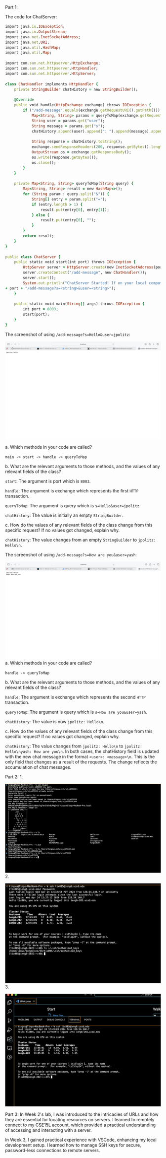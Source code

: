 Part 1: 

The code for ChatServer:
```ruby
import java.io.IOException;
import java.io.OutputStream;
import java.net.InetSocketAddress;
import java.net.URI;
import java.util.HashMap;
import java.util.Map;

import com.sun.net.httpserver.HttpExchange;
import com.sun.net.httpserver.HttpHandler;
import com.sun.net.httpserver.HttpServer;

class ChatHandler implements HttpHandler {
    private StringBuilder chatHistory = new StringBuilder();

    @Override
    public void handle(HttpExchange exchange) throws IOException {
        if ("/add-message".equals(exchange.getRequestURI().getPath())) {
            Map<String, String> params = queryToMap(exchange.getRequestURI().getQuery());
            String user = params.get("user");
            String message = params.get("s");
            chatHistory.append(user).append(": ").append(message).append("\n");

            String response = chatHistory.toString();
            exchange.sendResponseHeaders(200, response.getBytes().length);
            OutputStream os = exchange.getResponseBody();
            os.write(response.getBytes());
            os.close();
        }
    }

    private Map<String, String> queryToMap(String query) {
        Map<String, String> result = new HashMap<>();
        for (String param : query.split("&")) {
            String[] entry = param.split("=");
            if (entry.length > 1) {
                result.put(entry[0], entry[1]);
            } else {
                result.put(entry[0], "");
            }
        }
        return result;
    }
}

public class ChatServer {
    public static void start(int port) throws IOException {
        HttpServer server = HttpServer.create(new InetSocketAddress(port), 0);
        server.createContext("/add-message", new ChatHandler());
        server.start();
        System.out.println("ChatServer Started! If on your local computer, visit http://localhost:"
+ port + "/add-message?s=<string>&user=<string>");
    }

    public static void main(String[] args) throws IOException {
        int port = 8003; 
        start(port);
    }
}


```

The screenshot of using `/add-message?s=Hello&user=jpolitz`:

![Image](lab2-p1.jpg)

a. Which methods in your code are called?

`main -> start -> handle -> queryToMap`

b. What are the relevant arguments to those methods, and the values of any relevant fields of the class?

`start`: The argument is port which is `8003`.

`handle`: The argument is exchange which represents the first `HTTP` transaction.

`queryToMap`: The argument is query which is `s=Hello&user=jpolitz`.

`chatHistory`: The value is initially an empty `StringBuilder`.

c. How do the values of any relevant fields of the class change from this specific request? If no values got changed, explain why.

`chatHistory`: The value changes from an empty `StringBuilder` to `jpolitz: Hello\n`.

The screenshot of using `/add-message?s=How are you&user=yash`:

![Image](lab2-p2.jpg)
a. Which methods in your code are called?

`handle -> queryToMap`

b. What are the relevant arguments to those methods, and the values of any relevant fields of the class?

`handle`: The argument is exchange which represents the second `HTTP` transaction.

`queryToMap`: The argument is query which is `s=How are you&user=yash`.

`chatHistory`: The value is now `jpolitz: Hello\n`.

c. How do the values of any relevant fields of the class change from this specific request? If no values got changed, explain why.

`chatHistory`: The value changes from `jpolitz: Hello\n` to `jpolitz: Hello\nyash: How are you\n`.
In both cases, the chatHistory field is updated with the new chat message in the format `<user>: <message>\n`. This is the only field that changes as a result of the requests. The change reflects the accumulation of chat messages.


Part 2:
1.

![Image](lab2-p4.png)
2.

![Image](lab2-p5.png)
3.

![Image](lab2-p7.png)

Part 3:
In Week 2's lab, I was introduced to the intricacies of URLs and how they are essential for locating resources on servers. I learned to remotely connect to my CSE15L account, which provided a practical understanding of accessing and interacting with a server. 

In Week 3, I gained practical experience with VSCode, enhancing my local development setup. I learned how to manage SSH keys for secure, password-less connections to remote servers. 
